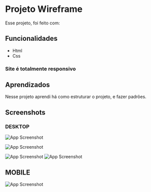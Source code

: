 
# Projeto Wireframe

Esse projeto, foi feito com:




## Funcionalidades

- Html
- Css

### Site é totalmente responsivo




## Aprendizados

Nesse projeto aprendi há como estruturar o projeto,  e fazer padrões.



## Screenshots

### DESKTOP
![App Screenshot](https://i.ibb.co/T0z9Zfk/01.png?text=App+Screenshot+Here)

![App Screenshot](https://i.ibb.co/VQHYkFz/02.png?text=App+Screenshot+Here)

![App Screenshot](https://i.ibb.co/XC2wZV6/03.png?text=App+Screenshot+Here)
![App Screenshot](https://i.ibb.co/TLGZsL3/04.png?text=App+Screenshot+Here)

## MOBILE
![App Screenshot](https://i.ibb.co/wz5QT8d/06.png?text=App+Screenshot+Here)

